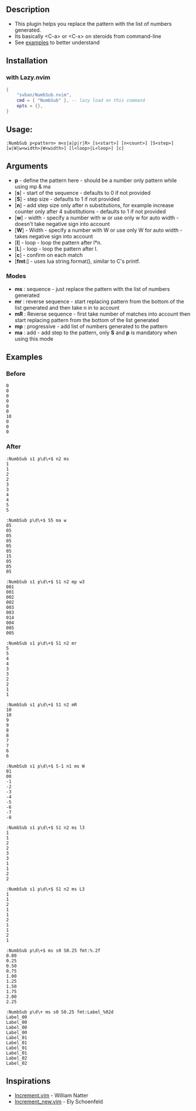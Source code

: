 ## Description
- This plugin helps you replace the pattern with the list of numbers generated.
- Its basically \<C-a> or \<C-x> on steroids from command-line 
- See [examples](https://github.com/svban/NumbSub.nvim?tab=readme-ov-file#examples) to better understand

## Installation
###  with Lazy.nvim
``` lua
{
    "svban/NumbSub.nvim",
    cmd = { "NumbSub" }, -- lazy load on this command
    opts = {},
}
```

## Usage: 
``` vim
:NumbSub p<pattern> m<s|a|p|r|R> [s<start>] [n<count>] [S<step>] [w|W|w<width>|W<width>] [l<loop>|L<loop>] [c]
```

## Arguments
- **p** - define the pattern here - should be a number only pattern while using mp & ma
- [**s**] - start of the sequence - defaults to 0 if not provided
- [**S**] - step size - defaults to 1 if not provided
- [**n**] - add step size only after n substitutions, for example increase counter only after 4 substitutions - defaults to 1 if not provided
- [**w**] - width - specify a number with w<width> or use only w for auto width - doesn't take negative sign into account
- [**W**] - Width - specify a number with W<width> or use only W for auto width - takes negative sign into account
- [**l**] - loop - loop the pattern after l*n.
- [**L**] - loop - loop the pattern after l.
- [**c**] - confirm on each match
- [**fmt:**] - uses lua string.format(), similar to C's printf. 
### Modes
- **ms** : sequence - just replace the pattern with the list of numbers generated
- **mr** : reverse sequence - start replacing pattern from the bottom of the list generated and then take n in to account
- **mR** : Reverse sequence - first take number of matches into account then start replacing pattern from the bottom of the list generated
- **mp** : progressive - add list of numbers generated to the pattern
- **ma** : add - add step to the pattern, only **S** and **p** is mandatory when using this mode

## Examples

### Before
``` vim
0
0
0
0
0
0
10
0
0
0
```

### After
``` vim
:NumbSub s1 p\d\+$ n2 ms
1
1
2
2
3
3
4
4
5
5
```

``` vim
:NumbSub p\d\+$ S5 ma w
05
05
05
05
05
05
15
05
05
05
```

``` vim
:NumbSub s1 p\d\+$ S1 n2 mp w3
001
001
002
002
003
003
014
004
005
005
```

``` vim
:NumbSub s1 p\d\+$ S1 n2 mr
5
5
4
4
3
3
2
2
1
1
```

``` vim
:NumbSub s1 p\d\+$ S1 n2 mR
10
10
9
9
8
8
7
7
6
6
```

``` vim
:NumbSub s1 p\d\+$ S-1 n1 ms W
01
00
-1
-2
-3
-4
-5
-6
-7
-8
```

``` vim
:NumbSub s1 p\d\+$ S1 n2 ms l3
1
1
2
2
3
3
1
1
2
2
```

``` vim
:NumbSub s1 p\d\+$ S1 n2 ms L3
1
1
2
1
1
2
1
1
2
1
```

``` vim
:NumbSub p\d\+$ ms s0 S0.25 fmt:%.2f
0.00
0.25
0.50
0.75
1.00
1.25
1.50
1.75
2.00
2.25
```

``` vim
:NumbSub p\d\+ ms s0 S0.25 fmt:Label_%02d
Label_00
Label_00
Label_00
Label_00
Label_01
Label_01
Label_01
Label_01
Label_02
Label_02
```

## Inspirations
- [Increment.vim](https://www.vim.org/scripts/script.php?script_id=842) - William Natter
- [Increment_new.vim](https://www.vim.org/scripts/script.php?script_id=1199) - Ely Schoenfeld
